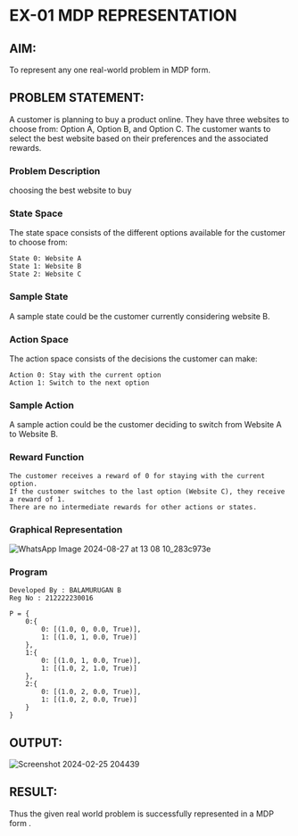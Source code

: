 # EX-01 MDP REPRESENTATION

## AIM:
To represent any one real-world problem in MDP form.

## PROBLEM STATEMENT:
A customer is planning to buy a product online. They have three websites to choose from: Option A, Option B, and Option C. The customer wants to select the best website based on their preferences and the associated rewards.

### Problem Description
choosing the best website to buy

### State Space
The state space consists of the different options available for the customer to choose from:
```
State 0: Website A
State 1: Website B
State 2: Website C
```

### Sample State
A sample state could be the customer currently considering website B.

### Action Space
The action space consists of the decisions the customer can make:
```
Action 0: Stay with the current option
Action 1: Switch to the next option
```

### Sample Action
A sample action could be the customer deciding to switch from Website A to Website B.

### Reward Function
```
The customer receives a reward of 0 for staying with the current option.
If the customer switches to the last option (Website C), they receive a reward of 1.
There are no intermediate rewards for other actions or states.
```

### Graphical Representation
![WhatsApp Image 2024-08-27 at 13 08 10_283c973e](https://github.com/user-attachments/assets/c12e4354-11de-4d13-8070-e2d113970320)

### Program
```
Developed By : BALAMURUGAN B
Reg No : 212222230016

P = {
    0:{
        0: [(1.0, 0, 0.0, True)],  
        1: [(1.0, 1, 0.0, True)]   
    },
    1:{
        0: [(1.0, 1, 0.0, True)],  
        1: [(1.0, 2, 1.0, True)]   
    },
    2:{
        0: [(1.0, 2, 0.0, True)],  
        1: [(1.0, 2, 0.0, True)]   
    }
}
```


## OUTPUT:

![Screenshot 2024-02-25 204439](https://github.com/Nagul71/mdp-representation/assets/118661118/8ab226d5-968f-4165-b900-fab5b5612d7b)


## RESULT:

Thus the given real world problem is successfully represented in a MDP form .

